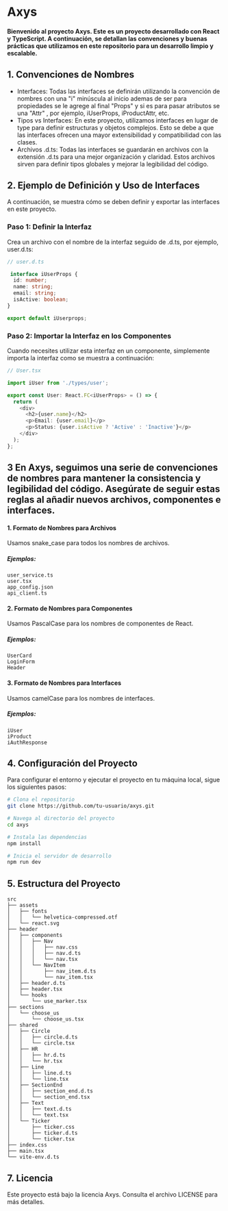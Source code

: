 # Axys
#### Bienvenido al proyecto Axys. Este es un proyecto desarrollado con React y TypeScript. A continuación, se detallan las convenciones y buenas prácticas que utilizamos en este repositorio para un desarrollo limpio y escalable.

## 1. Convenciones de Nombres
- Interfaces: Todas las interfaces se definirán utilizando la convención de nombres con una "i" minúscula al inicio ademas de ser para propiedades se le agrege al final "Props" y si es para pasar atributos se una "Attr" , por ejemplo, iUserProps, iProductAttr, etc.
- Tipos vs Interfaces: En este proyecto, utilizamos interfaces en lugar de type para definir estructuras y objetos complejos. Esto se debe a que las interfaces ofrecen una mayor extensibilidad y compatibilidad con las clases.
- Archivos .d.ts: Todas las interfaces se guardarán en archivos con la extensión .d.ts para una mejor organización y claridad. Estos archivos sirven para definir tipos globales y mejorar la legibilidad del código.
## 2. Ejemplo de Definición y Uso de Interfaces
A continuación, se muestra cómo se deben definir y exportar las interfaces en este proyecto.

### Paso 1: Definir la Interfaz
Crea un archivo con el nombre de la interfaz seguido de .d.ts, por ejemplo, user.d.ts:

```typescript
// user.d.ts

 interface iUserProps {
  id: number;
  name: string;
  email: string;
  isActive: boolean;
}

export default iUserprops;
```
### Paso 2: Importar la Interfaz en los Componentes
Cuando necesites utilizar esta interfaz en un componente, simplemente importa la interfaz como se muestra a continuación:

```typescript
// User.tsx

import iUser from './types/user';

export const User: React.FC<iUserProps> = () => {
  return (
    <div>
      <h2>{user.name}</h2>
      <p>Email: {user.email}</p>
      <p>Status: {user.isActive ? 'Active' : 'Inactive'}</p>
    </div>
  );
};
```
## 3 En Axys, seguimos una serie de convenciones de nombres para mantener la consistencia y legibilidad del código. Asegúrate de seguir estas reglas al añadir nuevos archivos, componentes e interfaces.

#### 1. Formato de Nombres para Archivos
Usamos snake_case para todos los nombres de archivos.
##### Ejemplos:
```plaintext
user_service.ts
user.tsx
app_config.json
api_client.ts
```
#### 2. Formato de Nombres para Componentes
Usamos PascalCase para los nombres de componentes de React.
##### Ejemplos:
```plaintext
UserCard
LoginForm
Header
```
#### 3. Formato de Nombres para Interfaces
Usamos camelCase para los nombres de interfaces.
##### Ejemplos:
```plaintext
iUser
iProduct
iAuthResponse
```
## 4. Configuración del Proyecto
Para configurar el entorno y ejecutar el proyecto en tu máquina local, sigue los siguientes pasos:

```bash
# Clona el repositorio
git clone https://github.com/tu-usuario/axys.git

# Navega al directorio del proyecto
cd axys

# Instala las dependencias
npm install

# Inicia el servidor de desarrollo
npm run dev
```
## 5. Estructura del Proyecto
```plaintext
src
├── assets
│   ├── fonts
│   │   └── helvetica-compressed.otf
│   └── react.svg
├── header
│   ├── components
│   │   ├── Nav
│   │   │   ├── nav.css
│   │   │   ├── nav.d.ts
│   │   │   └── nav.tsx
│   │   └── NavItem
│   │       ├── nav_item.d.ts
│   │       └── nav_item.tsx
│   ├── header.d.ts
│   ├── header.tsx
│   └── hooks
│       └── use_marker.tsx
├── sections
│   └── choose_us
│       └── choose_us.tsx
├── shared
│   ├── Circle
│   │   ├── circle.d.ts
│   │   └── circle.tsx
│   ├── HR
│   │   ├── hr.d.ts
│   │   └── hr.tsx
│   ├── Line
│   │   ├── line.d.ts
│   │   └── line.tsx
│   ├── SectionEnd
│   │   ├── section_end.d.ts
│   │   └── section_end.tsx
│   ├── Text
│   │   ├── text.d.ts
│   │   └── text.tsx
│   └── Ticker
│       ├── ticker.css
│       ├── ticker.d.ts
│       └── ticker.tsx
├── index.css
├── main.tsx
└── vite-env.d.ts
```

## 7. Licencia
Este proyecto está bajo la licencia Axys. Consulta el archivo LICENSE para más detalles.



